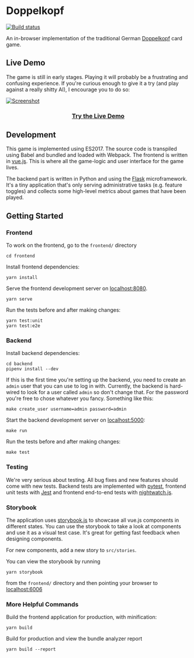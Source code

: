 # Doppelkopf
[![Build status](https://circleci.com/gh/hamvocke/doppelkopf.svg?style=svg)](https://circleci.com/gh/hamvocke/doppelkopf)

An in-browser implementation of the traditional German [Doppelkopf](https://en.wikipedia.org/wiki/Doppelkopf) card game.

## Live Demo
The game is still in early stages. Playing it will probably be a frustrating and confusing experience. If you're curious enough to give it a try (and play against a really shitty AI), I encourage you to do so:

[![Screenshot](https://i.imgur.com/qQPyE3I.png)](https://doppelkopf.ham.codes/)

<h3 align="center"><a href="https://doppelkopf.ham.codes/">Try the Live Demo</a></h3>

## Development
This game is implemented using ES2017. The source code is transpiled using Babel and bundled and loaded with Webpack. The frontend is written in [vue.js](https://vuejs.org/). This is where all the game-logic and user interface for the game lives.

The backend part is written in Python and using the [Flask](http://flask.pocoo.org/) microframework. It's a tiny application that's only serving administrative tasks (e.g. feature toggles) and collects some high-level metrics about games that have been played.

## Getting Started

### Frontend
To work on the frontend, go to the `frontend/` directory

    cd frontend

Install frontend dependencies:

    yarn install

Serve the frontend development server on [localhost:8080](http://localhost:8080).

    yarn serve

Run the tests before and after making changes:

    yarn test:unit
    yarn test:e2e


### Backend
Install backend dependencies:

    cd backend
    pipenv install --dev

If this is the first time you're setting up the backend, you need to create an `admin` user that you can use to log in with. Currently, the backend is hard-wired to look for a user called `admin` so don't change that. For the password you're free to chose whatever you fancy. Something like this:

    make create_user username=admin password=admin

Start the backend development server on [localhost:5000](http://localhost:5000):

    make run

Run the tests before and after making changes:

    make test


### Testing
We're very serious about testing. All bug fixes and new features should come with new tests. Backend tests are implemented with [pytest](https://docs.pytest.org/), frontend unit tests with [Jest](https://jestjs.io/) and frontend end-to-end tests with [nightwatch.js](https://nightwatchjs.org/).


### Storybook
The application uses [storybook.js](https://storybook.js.org/) to showcase all vue.js components in different states. You can use the storybook to take a look at components and use it as a visual test case. It's great for getting fast feedback when designing components.

For new components, add a new story to `src/stories`.

You can view the storybook by running

    yarn storybook

from the `frontend/` directory and then pointing your browser to [localhost:6006](http://localhost:6006)

### More Helpful Commands

Build the frontend application for production, with minification:

    yarn build

Build for production and view the bundle analyzer report

    yarn build --report

